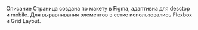 Описание
Страница создана по макету в Figma, адаптивна для desctop и mobile. Для выравнивания элементов в сетке использовались Flexbox и Grid Layout. 
